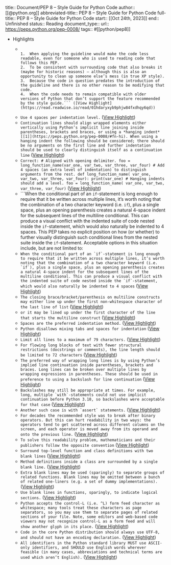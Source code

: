 title:: Document/PEP 8 – Style Guide for Python Code
author:: [[@python.org]]
abbreviated-title:: PEP 8 – Style Guide for Python Code 
full-title:: PEP 8 – Style Guide for Python Code
start:: [[Oct 24th, 2023]]
end:: Unfinished
status:: Reading
document_type:: 
url:: https://peps.python.org/pep-0008/
tags:: #[[python/pep8]]

- Highlights
	- ```Some other good reasons to ignore a particular guideline:
	  
	  1.  When applying the guideline would make the code less readable, even for someone who is used to reading code that follows this PEP.
	  2.  To be consistent with surrounding code that also breaks it (maybe for historic reasons) – although this is also an opportunity to clean up someone else’s mess (in true XP style).
	  3.  Because the code in question predates the introduction of the guideline and there is no other reason to be modifying that code.
	  4.  When the code needs to remain compatible with older versions of Python that don’t support the feature recommended by the style guide.``` ([View Highlight](https://read.readwise.io/read/01hdaryxyb9phjw84fxdhqy6qd))
	- ```Use 4 spaces per indentation level.``` ([View Highlight](https://read.readwise.io/read/01hdas08adkj6tembk56d5p5qb))
	- ```Continuation lines should align wrapped elements either vertically using Python’s implicit line joining inside parentheses, brackets and braces, or using a *hanging indent* [[1]](https://peps.python.org/pep-0008/#fn-hi). When using a hanging indent the following should be considered; there should be no arguments on the first line and further indentation should be used to clearly distinguish itself as a continuation line``` ([View Highlight](https://read.readwise.io/read/01hdas2g2q2xjfntsghd74432e))
	- ```Correct: # Aligned with opening delimiter. foo = long_function_name(var_one, var_two, var_three, var_four) # Add 4 spaces (an extra level of indentation) to distinguish arguments from the rest. def long_function_name( var_one, var_two, var_three, var_four): print(var_one) # Hanging indents should add a level. foo = long_function_name( var_one, var_two, var_three, var_four)``` ([View Highlight](https://read.readwise.io/read/01hdas190asxw9wx218pkxbrgp))
	- ```When the conditional part of an `if`-statement is long enough to require that it be written across multiple lines, it’s worth noting that the combination of a two character keyword (i.e. `if`), plus a single space, plus an opening parenthesis creates a natural 4-space indent for the subsequent lines of the multiline conditional. This can produce a visual conflict with the indented suite of code nested inside the `if`-statement, which would also naturally be indented to 4 spaces. This PEP takes no explicit position on how (or whether) to further visually distinguish such conditional lines from the nested suite inside the `if`-statement. Acceptable options in this situation include, but are not limited to:
	- ```When the conditional part of an `if`-statement is long enough to require that it be written across multiple lines, it’s worth noting that the combination of a two character keyword (i.e. `if`), plus a single space, plus an opening parenthesis creates a natural 4-space indent for the subsequent lines of the multiline conditional. This can produce a visual conflict with the indented suite of code nested inside the `if`-statement, which would also naturally be indented to 4 spaces``` ([View Highlight](https://read.readwise.io/read/01hdascfd66ap4y64x9frkgmnk))
	- ```The closing brace/bracket/parenthesis on multiline constructs may either line up under the first non-whitespace character of the last line of list``` ([View Highlight](https://read.readwise.io/read/01hdasf6mgraw4h2v493d3rf1n))
	- ```or it may be lined up under the first character of the line that starts the multiline construct``` ([View Highlight](https://read.readwise.io/read/01hdasfdsgbp1jfq6vm655yn5q))
	- ```Spaces are the preferred indentation method.``` ([View Highlight](https://read.readwise.io/read/01hdasgkzq0gtf91vgf1r338z9))
	- ```Python disallows mixing tabs and spaces for indentation``` ([View Highlight](https://read.readwise.io/read/01hdash1gxfkzgce1hjvcfn9jw))
	- ```Limit all lines to a maximum of 79 characters.``` ([View Highlight](https://read.readwise.io/read/01hdash7dytvkmgtqwx59fff9p))
	- ```For flowing long blocks of text with fewer structural restrictions (docstrings or comments), the line length should be limited to 72 characters``` ([View Highlight](https://read.readwise.io/read/01hdashr6r0qyxvbbqrzyxqh7g))
	- ```The preferred way of wrapping long lines is by using Python’s implied line continuation inside parentheses, brackets and braces. Long lines can be broken over multiple lines by wrapping expressions in parentheses. These should be used in preference to using a backslash for line continuation``` ([View Highlight](https://read.readwise.io/read/01hdasn8d60g0p80pnaqx5y42p))
	- ```Backslashes may still be appropriate at times. For example, long, multiple `with`-statements could not use implicit continuation before Python 3.10, so backslashes were acceptable for that case``` ([View Highlight](https://read.readwise.io/read/01hdasp1dh8byv2kww52c0dcgs))
	- ```Another such case is with `assert` statements.``` ([View Highlight](https://read.readwise.io/read/01hdaspgfa5pvw93qx6y0x952m))
	- ```For decades the recommended style was to break after binary operators. But this can hurt readability in two ways: the operators tend to get scattered across different columns on the screen, and each operator is moved away from its operand and onto the previous line.``` ([View Highlight](https://read.readwise.io/read/01hdasqnaz5tv0nrt4brk1jqa6))
	- ```To solve this readability problem, mathematicians and their publishers follow the opposite convention``` ([View Highlight](https://read.readwise.io/read/01hdasrnp53bnzeycmf8bhxm8r))
	- ```Surround top-level function and class definitions with two blank lines``` ([View Highlight](https://read.readwise.io/read/01hdasssem5h41bxdvma8m702h))
	- ```Method definitions inside a class are surrounded by a single blank line.``` ([View Highlight](https://read.readwise.io/read/01hdasszqtd2hqdgmjj53kvbc9))
	- ```Extra blank lines may be used (sparingly) to separate groups of related functions. Blank lines may be omitted between a bunch of related one-liners (e.g. a set of dummy implementations).``` ([View Highlight](https://read.readwise.io/read/01hdastknzvffsrshgtvp4m82m))
	- ```Use blank lines in functions, sparingly, to indicate logical sections.``` ([View Highlight](https://read.readwise.io/read/01hdasty8wns5db9yye8049t2b))
	- ```Python accepts the control-L (i.e. ^L) form feed character as whitespace; many tools treat these characters as page separators, so you may use them to separate pages of related sections of your file. Note, some editors and web-based code viewers may not recognize control-L as a form feed and will show another glyph in its place.``` ([View Highlight](https://read.readwise.io/read/01hdaswk5ktqsh39z0f752jywf))
	- ```Code in the core Python distribution should always use UTF-8, and should not have an encoding declaration.``` ([View Highlight](https://read.readwise.io/read/01hdaswy02dx767eh6c0rtrnjp))
	- ```All identifiers in the Python standard library MUST use ASCII-only identifiers, and SHOULD use English words wherever feasible (in many cases, abbreviations and technical terms are used which aren’t English).``` ([View Highlight](https://read.readwise.io/read/01hdasy6re6ydke9p4c2dpg4z2))